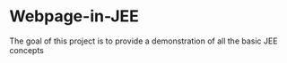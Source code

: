 # Webpage-in-JEE

The goal of this project is to provide a demonstration of all the basic JEE concepts

